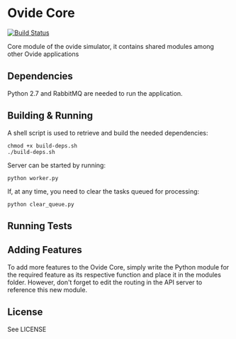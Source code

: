 # Ovide Core

[![Build Status](https://magnum.travis-ci.com/omarayad1/ovide-core.svg?token=8Fpim8KSTcqEV6F4gkPX)](https://magnum.travis-ci.com/omarayad1/ovide-core)

Core module of the ovide simulator, it contains shared modules among other Ovide applications

## Dependencies
Python 2.7 and RabbitMQ are needed to run the application. 

## Building & Running
A shell script is used to retrieve and build the needed dependencies:
```
chmod +x build-deps.sh
./build-deps.sh
```

Server can be started by running:
```
python worker.py
```

If, at any time, you need to clear the tasks queued for processing:
``` 
python clear_queue.py
```


## Running Tests


## Adding Features
To add more features to the Ovide Core, simply write the Python module for the required feature as its respective function and place it in the modules folder.
However, don't forget to edit the routing in the API server to reference this new module.

## License
See LICENSE
